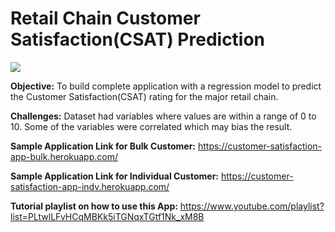 # Retail Chain Customer Satisfaction(CSAT) Prediction

![](https://miro.medium.com/max/1400/1*DtVXY0bpPlKsWS2XhgdLCA.gif?raw=true)

**Objective:** To build complete application with a regression model to predict the Customer Satisfaction(CSAT) rating for the major retail chain.

**Challenges:** Dataset had variables where values are within a range of 0 to 10. Some of the variables were correlated which may bias the result.

**Sample Application Link for Bulk Customer:** https://customer-satisfaction-app-bulk.herokuapp.com/

**Sample Application Link for Individual Customer:** https://customer-satisfaction-app-indv.herokuapp.com/

**Tutorial playlist on how to use this App:** https://www.youtube.com/playlist?list=PLtwlLFvHCqMBKk5iTGNqxTGtf1Nk_xM8B
